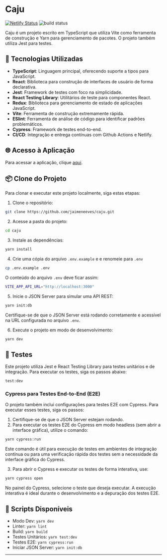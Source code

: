 # Caju

[![Netlify Status](https://api.netlify.com/api/v1/badges/59c3d9df-b7d6-4ae2-8206-e3ecae816cb4/deploy-status)](https://app.netlify.com/sites/caju-jaimeneeves/deploys) 
![build status](https://github.com/jaimeneeves/caju/actions/workflows/ci.yml/badge.svg)

Caju é um projeto escrito em TypeScript que utiliza Vite como ferramenta de construção e Yarn para gerenciamento de pacotes. O projeto também utiliza Jest para testes.

## 🚀 Tecnologias Utilizadas

- **TypeScript**: Linguagem principal, oferecendo suporte a tipos para JavaScript.
- **React**: Biblioteca para construção de interfaces de usuário de forma declarativa.
- **Jest**: Framework de testes com foco na simplicidade.
- **React Testing Library**: Utilitários de teste para componentes React.
- **Redux**: Biblioteca para gerenciamento de estado de aplicações JavaScript.
- **Vite**: Ferramenta de construção extremamente rápida.
- **ESlint**: Ferramenta de análise de código para identificar padrões problemáticos.
- **Cypress**: Framework de testes end-to-end.
- **CI/CD**: Integração e entrega contínuas com Github Actions e Netlify.

## 🌐 Acesso à Aplicação

Para acessar a aplicação, clique [aqui](https://caju-jaimeneeves.netlify.app/).

## 📦 Clone do Projeto

Para clonar e executar este projeto localmente, siga estas etapas:

1. Clone o repositório:

```bash
git clone https://github.com/jaimeneeves/caju.git
```

2. Acesse a pasta do projeto:

```bash
cd caju
```

3. Instale as dependências:

```bash
yarn install
```

4. Crie uma cópia do arquivo `.env.example` e e renomeie para `.env`

```sh
cp .env.example .env
```

O conteúdo do arquivo `.env` deve ficar assim:

```sh
VITE_APP_API_URL="http://localhost:3000"
```

5. Inicie o JSON Server para simular uma API REST:

```sh
yarn init:db
```

Certifique-se de que o JSON Server está rodando corretamente e acessível na URL configurada no arquivo `.env`.

6. Execute o projeto em modo de desenvolvimento:

```sh
yarn dev
```

## 🧪 Testes

Este projeto utiliza Jest e React Testing Library para testes unitários e de integração. Para executar os testes, siga os passos abaixo:

```sh
test:dev
```

### Cypress para Testes End-to-End (E2E)

O projeto também inclui configurações para testes E2E com Cypress. Para executar esses testes, siga os passos:

1. Certifique-se de que o JSON Server estejam rodando.
2. Para executar os testes E2E do Cypress em modo headless (sem abrir a interface gráfica), utilize o comando:

```sh
yarn cypress:run
```

Este comando é útil para execução de testes em ambientes de integração contínua ou para uma verificação rápida dos testes sem a necessidade da interface gráfica do Cypress.

3. Para abrir o Cypress e executar os testes de forma interativa, use:

```sh
yarn cypress open
```

No painel do Cypress, selecione o teste que deseja executar. A execução interativa é ideal durante o desenvolvimento e a depuração dos testes E2E.  

## 📜 Scripts Disponíveis

- Modo Dev: `yarn dev`
- Linter: `yarn lint`
- Build: `yarn build` 
- Testes Unitários: `yarn test:dev`
- Testes E2E: `yarn cypress:run`
- Iniciar JSON Server: `yarn init:db`


---